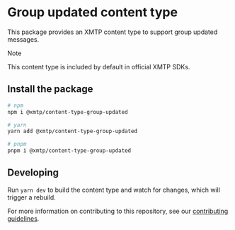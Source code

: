 # Group updated content type

This package provides an XMTP content type to support group updated messages.

> [!NOTE]
> This content type is included by default in official XMTP SDKs.

## Install the package

```bash
# npm
npm i @xmtp/content-type-group-updated

# yarn
yarn add @xmtp/content-type-group-updated

# pnpm
pnpm i @xmtp/content-type-group-updated
```

## Developing

Run `yarn dev` to build the content type and watch for changes, which will trigger a rebuild.

For more information on contributing to this repository, see our [contributing guidelines](../../CONTRIBUTING.md).
